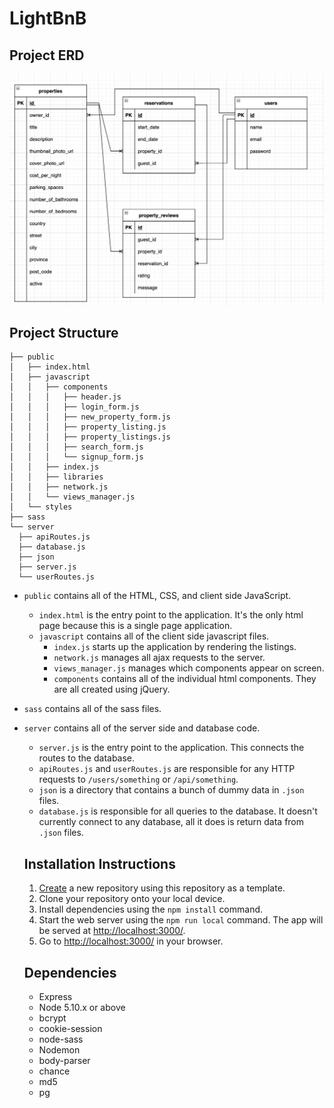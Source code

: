 # LightBnB

## Project ERD

!["LightBnB Project ERD"](https://github.com/lenilsamuel/LightBNB/blob/master/LightBnB_WebApp-master/images/LightBnB-ERD.png?raw=true)

## Project Structure

```
├── public
│   ├── index.html
│   ├── javascript
│   │   ├── components 
│   │   │   ├── header.js
│   │   │   ├── login_form.js
│   │   │   ├── new_property_form.js
│   │   │   ├── property_listing.js
│   │   │   ├── property_listings.js
│   │   │   ├── search_form.js
│   │   │   └── signup_form.js
│   │   ├── index.js
│   │   ├── libraries
│   │   ├── network.js
│   │   └── views_manager.js
│   └── styles
├── sass
└── server
  ├── apiRoutes.js
  ├── database.js
  ├── json
  ├── server.js
  └── userRoutes.js
```

* `public` contains all of the HTML, CSS, and client side JavaScript. 
  * `index.html` is the entry point to the application. It's the only html page because this is a single page application.
  * `javascript` contains all of the client side javascript files.
    * `index.js` starts up the application by rendering the listings.
    * `network.js` manages all ajax requests to the server.
    * `views_manager.js` manages which components appear on screen.
    * `components` contains all of the individual html components. They are all created using jQuery.
* `sass` contains all of the sass files. 
* `server` contains all of the server side and database code.
  * `server.js` is the entry point to the application. This connects the routes to the database.
  * `apiRoutes.js` and `userRoutes.js` are responsible for any HTTP requests to `/users/something` or `/api/something`. 
  * `json` is a directory that contains a bunch of dummy data in `.json` files.
  * `database.js` is responsible for all queries to the database. It doesn't currently connect to any database, all it does is return data from `.json` files.

  ## Installation Instructions
  1. [Create](https://docs.github.com/en/repositories/creating-and-managing-repositories/creating-a-repository-from-a-template) a new repository using this repository as a template.
  2. Clone your repository onto your local device.
  3. Install dependencies using the `npm install` command.
  4. Start the web server using the `npm run local` command. The app will be served at <http://localhost:3000/>.
  5. Go to <http://localhost:3000/> in your browser.

  ## Dependencies
  - Express
  - Node 5.10.x or above
  - bcrypt
  - cookie-session
  - node-sass
  - Nodemon
  - body-parser
  - chance
  - md5
  - pg
